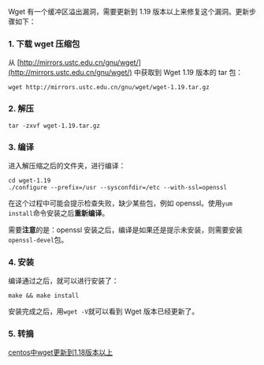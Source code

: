 Wget 有一个缓冲区溢出漏洞，需要更新到 1.19 版本以上来修复这个漏洞。更新步骤如下：

### 1. 下载 wget 压缩包

从 [http://mirrors.ustc.edu.cn/gnu/wget/](http://mirrors.ustc.edu.cn/gnu/wget/) 中获取到 Wget 1.19 版本的 tar 包：

```shell
wget http://mirrors.ustc.edu.cn/gnu/wget/wget-1.19.tar.gz
```

### 2. 解压

```shell
tar -zxvf wget-1.19.tar.gz
```

### 3. 编译

进入解压缩之后的文件夹，进行编译：

```shell
cd wget-1.19
./configure --prefix=/usr --sysconfdir=/etc --with-ssl=openssl
```

在这个过程中可能会提示检查失败，缺少某些包，例如 openssl。使用`yum install`命令安装之后**重新编译**。

需要**注意**的是：openssl 安装之后，编译是如果还是提示未安装，则需要安装`openssl-devel`包。

### 4. 安装

编译通过之后，就可以进行安装了：

```shell
make && make install
```

安装完成之后，用`wget -V`就可以看到 Wget 版本已经更新了。

### 5. 转摘

[centos中wget更新到1.18版本以上](https://blog.csdn.net/rczrj/article/details/78931007)

